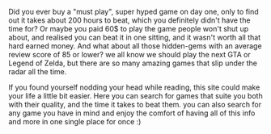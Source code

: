 Did you ever buy a "must play", super hyped game on day one, only to find out it takes about 200 hours to beat, which you definitely didn't have the time for?
Or maybe you paid 60$ to play the game people won't shut up about, and realised you can beat it in one sitting, and it wasn't worth all that hard earned money. And what about all those hidden-gems with an average review score of 85 or lower? we all know we should play the next GTA or Legend of Zelda, but there are so many amazing games that slip under the radar all the time.

If you found yourself nodding your head while reading, this site could make your life a little bit easier.
Here you can search for games that suite you both with their quality, and the time it takes to beat them. you can also search for any game you have in mind and enjoy the comfort of having all of this info and more in one single place for once :)
